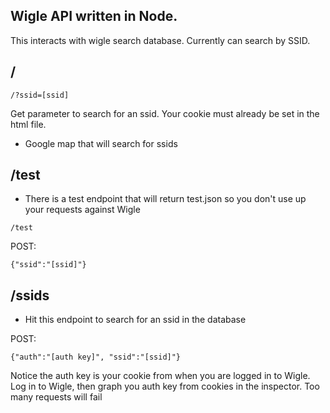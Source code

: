 ## Wigle API written in Node.


This interacts with wigle search database. Currently can search by SSID.

## /

`/?ssid=[ssid]`

Get parameter to search for an ssid. Your cookie must already be set in the html file.


* Google map that will search for ssids
## /test

* There is a test endpoint that will return test.json so you don't use up your requests against Wigle

`/test`

POST:

```
{"ssid":"[ssid]"}
```

## /ssids

* Hit this endpoint to search for an ssid in the database

POST:

```
{"auth":"[auth key]", "ssid":"[ssid]"}
```

Notice the auth key is your cookie from when you are logged in to Wigle. Log in to Wigle, then graph you auth key from cookies in the inspector. Too many requests will fail